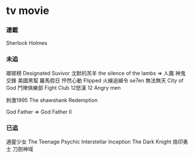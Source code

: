 # tv movie

### 連載
Sherlock Holmes

### 未追
瑯琊榜
Designated Suvivor
沈默的羔羊 the silence of the lambs => 人魔
神鬼交鋒
美國黑幫
羅馬假日
怦然心動 Flipped
火線追緝令 se7en
無法無天 City of God
鬥陣俱樂部 Fight Club
12怒漢 12 Angry men


刺激1995 The shawshank Redemption

God Father => God Father II

### 已追
通靈少女 The Teenage Psychic
Interstellar
Inception
The Dark Knight
烙印勇士
刀劍神域